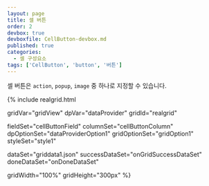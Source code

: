 ```yaml
---
layout: page
title: 셀 버튼
order: 2
devbox: true
devboxfile: CellButton-devbox.md
published: true
categories:
  - 셀 구성요소
tags: ['CellButton', 'button', '버튼']
---
```


셀 버튼은 `action`, `popup`, `image` 중 하나로 지정할 수 있습니다.

<script>
  var onGridSuccessDataSet = function(data, textStatus, jqXHR) {
    dataProvider.setRows(data);
  }
  var onDoneDataSet = function() {
    gridView.setDisplayOptions({rowHeight:30})

    var menu = [{
          label: "menu1 입니다."
      }, {
          label: "menu2 입니다."
      }, {
          label: "menu3 입니다."
      }];
      gridView.addPopupMenu("customerPopup", menu);

      gridView.onMenuItemClicked = function (grid, data) {
          alert(data.label);
      };

    gridView.onCellButtonClicked = function (grid, itemIndex, column) {
          alert("CellButton Clicked: itemIndex=" + itemIndex + ", fieldName=" + column.fieldName);
      };

    var imageButtons1 = [{
      "name": "팝업버튼",
      "up": "/resource/image/btnImages/popup_normal.png",
      "hover": "/resource/image/btnImages/popup_hover.png",
      "down": "/resource/image/btnImages/popup_click.png",
      "width":50
    }];
    var imageButtons2 = [{
      "name": "조회버튼",
      "up": "/resource/image/btnImages/search_normal.png",
      "hover": "/resource/image/btnImages/search_hover.png",
      "down": "/resource/image/btnImages/search_click.png",
      "width":50
    }];
    gridView.addCellRenderers([{
     "id":"buttons1",
     "type":"imageButtons",
     "images": imageButtons1,
     "margin":10
     },{
     "id":"buttons2",
     "type":"imageButtons",
     "images": imageButtons2,
     "margin":10
    }]);

    gridView.onImageButtonClicked = function (grid, itemIndex, column, buttonIndex, name) {
        alert("onImageButtonClicked: " + itemIndex + ", " + column.name+", " + buttonIndex + ", " + name);
    };

    var data = ["팝업","조회","팝업","조회","팝업","조회","팝업","조회","팝업","조회","팝업","조회","팝업","조회","팝업","조회","팝업","조회","팝업","조회","팝업","조회","팝업","조회","팝업","조회","팝업","조회","팝업","조회","팝업","조회","팝업","조회","팝업","조회","팝업","조회","팝업","조회","팝업","조회","팝업","조회","팝업","조회","팝업","조회","팝업","조회","팝업","조회","팝업","조회","팝업","조회","팝업","조회","팝업","조회","팝업","조회","팝업","조회","팝업","조회","팝업","조회","팝업","조회","팝업","조회","팝업","조회","팝업","조회","팝업","조회","팝업","조회","팝업","조회","팝업","조회","팝업","조회","팝업","조회","팝업","조회","팝업","조회","팝업","조회","팝업","조회","팝업","조회","팝업","조회","팝업","조회","팝업","조회","팝업","조회","팝업","조회","팝업","조회","팝업","조회","팝업","조회","팝업","조회","팝업","조회","팝업","조회","팝업","조회","팝업","조회","팝업","조회","팝업","조회","팝업","조회","팝업","조회","팝업","조회","팝업","조회","팝업","조회","팝업","조회","팝업","조회","팝업","조회","팝업","조회","팝업","조회","팝업","조회","팝업","조회","팝업","조회","팝업","조회","팝업","조회","팝업","조회","팝업","조회","팝업","조회","팝업","조회","팝업","조회","팝업","조회","팝업","조회","팝업","조회","팝업","조회","팝업","조회","팝업","조회","팝업","조회","팝업","조회","팝업","조회","팝업","조회","팝업","조회","팝업","조회","팝업","조회","팝업","조회","팝업","조회","팝업","조회"]

    for(var i = 0; i < data.length; i++){
      dataProvider.setValue(i,"ImageButton",data[i])
    }
  }
</script>

{% include realgrid.html

  gridVar="gridView"
  dpVar="dataProvider"
  gridId="realgrid"

  fieldSet="cellButtonField"
  columnSet="cellButtonColumn"
  dpOptionSet="dataProviderOption1"
  gridOptionSet="gridOption1"
  styleSet="style1"

  dataSet="griddata1.json"
  successDataSet="onGridSuccessDataSet"
  doneDataSet="onDoneDataSet"

  gridWidth="100%"
  gridHeight="300px" %}
